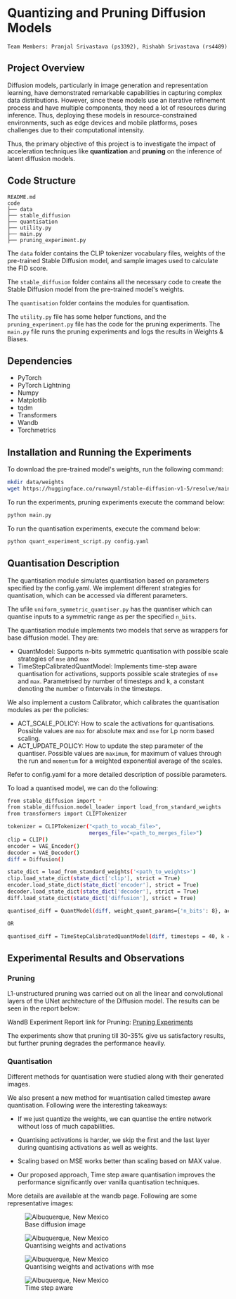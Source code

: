 # Quantizing and Pruning Diffusion Models

```
Team Members: Pranjal Srivastava (ps3392), Rishabh Srivastava (rs4489)
```

## Project Overview

Diffusion models, particularly in image generation and representation learning, have demonstrated remarkable capabilities in capturing complex data distributions. However, since these models use an iterative refinement process and have multiple components, they need a lot of resources during inference. Thus, deploying these models in resource-constrained environments, such as edge devices and mobile platforms, poses challenges due to their computational intensity.

Thus, the primary objective of this project is to investigate the impact of acceleration techniques like **quantization** and **pruning** on the inference of latent diffusion models.

## Code Structure

    README.md
    code
    ├── data
    ├── stable_diffusion
    ├── quantisation
    ├── utility.py
    ├── main.py
    ├── pruning_experiment.py

The `data` folder contains the CLIP tokenizer vocabulary files, weights of the pre-trained Stable Diffusion model, and sample images used to calculate the FID score.

The `stable_diffusion` folder contains all the necessary code to create the Stable Diffusion model from the pre-trained model's weights.

The `quantisation` folder contains the modules for quantisation.

The `utility.py` file has some helper functions, and the `pruning_experiment.py` file has the code for the pruning experiments. The `main.py` file runs the pruning experiments and logs the results in Weights & Biases. 

## Dependencies

- PyTorch
- PyTorch Lightning
- Numpy
- Matplotlib
- tqdm
- Transformers
- Wandb
- Torchmetrics

## Installation and Running the Experiments
To download the pre-trained model's weights, run the following command:
```bash
mkdir data/weights
wget https://huggingface.co/runwayml/stable-diffusion-v1-5/resolve/main/v1-5-pruned-emaonly.ckpt -O ./data/weights/v1-5-pruned-emaonly.ckpt
```

To run the experiments, pruning experiments execute the command below:
```bash
python main.py
```

To run the quantisation experiments, execute the command below:
```bash
python quant_experiment_script.py config.yaml
```
## Quantisation Description
The quantisation module simulates quantisation based on parameters specified by the config.yaml.
We implement different strategies for quantisation, which can be accessed via different parameters.

The ufile `uniform_symmetric_quantiser.py` has the quantiser which can quantise inputs to a symmetric range as per the specified `n_bits`.

The quantisation module implements two models that serve as wrappers for base diffusion model. They are:

- QuantModel: Supports n-bits symmetric quantisation with possible scale strategies of `mse` and `max`
- TimeStepCalibratedQuantModel: Implements time-step aware quantisation for activations, supports possible scale strategies of `mse` and `max`. Parametrised by number of timesteps and k, a constant denoting the number o fintervals in the timesteps.

We also implement a custom Calibrator, which calibrates the quantisation modules as per the policies:

- ACT_SCALE_POLICY: How to scale the activations for quantisations. Possible values are `max` for absolute max and `mse` for Lp norm based scaling.
- ACT_UPDATE_POLICY: How to update the step parameter of the quantiser. Possible values are `maximum`, for maximum of values through the run and `momentum` for a weighted exponential average of the scales.

Refer to config.yaml for a more detailed description of possible parameters.

To load a quantised model, we can do the following:
```bash
from stable_diffusion import *
from stable_diffusion.model_loader import load_from_standard_weights
from transformers import CLIPTokenizer

tokenizer = CLIPTokenizer("<path_to_vocab_file>",
                          merges_file="<path_to_merges_file>")
clip = CLIP()
encoder = VAE_Encoder()
decoder = VAE_Decoder()
diff = Diffusion()

state_dict = load_from_standard_weights('<path_to_weights>')
clip.load_state_dict(state_dict['clip'], strict = True)
encoder.load_state_dict(state_dict['encoder'], strict = True)
decoder.load_state_dict(state_dict['decoder'], strict = True)
diff.load_state_dict(state_dict['diffusion'], strict = True)

quantised_diff = QuantModel(diff, weight_quant_params={'n_bits': 8}, act_quant_params={'n_bits': 8})

OR

quantised_diff = TimeStepCalibratedQuantModel(diff, timesteps = 40, k = 5, weight_quant_params={'n_bits': 8}, act_quant_params={'n_bits': 8}, quant_filters = filters)
```

## Experimental Results and Observations

### Pruning
[//]: # "WandB Experiment 1 link: [Experiment 1](https://wandb.ai/hpmlcolumbia/quantization_pruning/reports/Quantization-and-Pruning--Vmlldzo3ODE1MDQ5?accessToken=5m0vlrzjcw6gyayrputy8legp1buvphuvc5esm4v6vttq9710xux9biaqx5zz5fa)"

[//]: # "WandB Experiment 1 link: [Experiment 1](https://wandb.ai/hpmlcolumbia/quantization_pruning/reports/Pruning-Experiments--Vmlldzo3ODIzMTU4?accessToken=taan0iakgdmmv6rx0herulahv1o17ik83lhz6ewdzvkgiz0y8iwdnokpcwr9br5e)"

[//]: # "WandB Experiment 2 link: [Experiment 2](https://wandb.ai/hpmlcolumbia/quantization_pruning/reports/Experiment-3-CLIP-Scores-for-Pruned-Models--Vmlldzo3ODI2NDY0?accessToken=5m2g4dq157s98aqs16mshug68igg3khb0a70cjlovydbgpmgzrvzolzgxknyxdpn)"

[//]: # "WandB Experiment 3 link: [Experiment 3](https://wandb.ai/hpmlcolumbia/quantization_pruning/reports/Pruning-Experiments-Linear-Conv-Layers-of-UNet--Vmlldzo3ODM1MjM3?accessToken=7ik20yrk4lcvah1fehubxnbk28fid9s3jxjz18qd5vrlha7xniu8pi4zzawkurya)"

L1-unstructured pruning was carried out on all the linear and convolutional layers of the UNet architecture of the Diffusion model. The results can be seen in the report below:

WandB Experiment Report link for Pruning: [Pruning Experiments](https://wandb.ai/hpmlcolumbia/quantization_pruning/reports/Quantitative-Analysis-of-Pruned-Models--Vmlldzo3ODQxMjAx?accessToken=zotsiub1f124mwqrsu346hgyqpti1iiz8fnejg8kp3xuvq9pbeq0uvwe8v984zm5)

The experiments show that pruning till 30-35% give us satisfactory results, but further pruning degrades the performance heavily.


### Quantisation

Different methods for quantisation were studied along with their generated images.

We also present a new method for wuantisation called timestep aware quantisation.
Following were the interesting takeaways:

- If we just quantize the weights, we can quantise the entire network without loss of much capabilities.

- Quantising activations is harder, we skip the first and the last layer during quantising activations as well as weights.

- Scaling  based on MSE works better than scaling based on MAX value.

- Our proposed approach, Time step aware quantisation improves the performance significantly over vanilla quantisation techniques.

More details are available at the wandb page. Following are some representative images:

<figure>
    <img src="assets/base.png"
         alt="Albuquerque, New Mexico">
    <figcaption>Base diffusion image</figcaption>
</figure>

<figure>
    <img src="assets/qw+act.png"
         alt="Albuquerque, New Mexico">
    <figcaption>Quantising weights and activations</figcaption>
</figure>

<figure>
    <img src="assets/qw+act+mse.png"
         alt="Albuquerque, New Mexico">
    <figcaption>Quantising weights and activations with mse</figcaption>
</figure>

<figure>
    <img src="assets/tqw.png"
         alt="Albuquerque, New Mexico">
    <figcaption>Time step aware</figcaption>
</figure>
